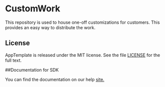 CustomWork
==========
This repository is used to house one-off customizations for customers. This provides an easy way to distribute the work.

## License

AppTemplate is released under the MIT license.  See the file [LICENSE](./LICENSE) for the full text.

##Documentation for SDK

You can find the documentation on our help [site.](https://help.rallydev.com/apps/2.0/doc/)
